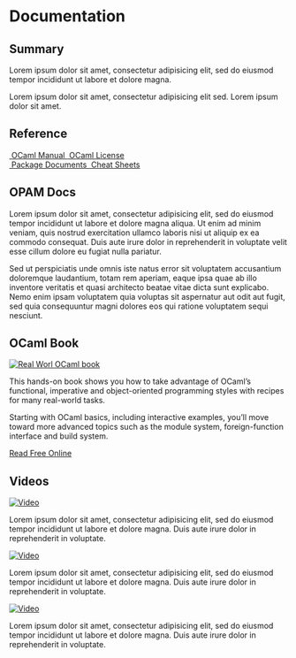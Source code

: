 <div class="container">
    <h1>Documentation</h1>
    <div class="row">
        <section class="span6 condensed">
            <h1 class="ruled">Summary</h1>
            <p>Lorem ipsum dolor sit amet, consectetur adipisicing elit, sed do eiusmod tempor incididunt ut labore et dolore magna.</p>
            <p>Lorem ipsum dolor sit amet, consectetur adipisicing elit sed. Lorem ipsum dolor sit amet.</p>
        </section>
        <section class="span6 condensed">
            <h1 class="ruled">Reference</h1>
            <div class="row">
                <a href="#" class="span3 documentation-highlight">
                    <img src="static/img/manual.png" alt="">
                    OCaml Manual
                </a>
                <a href="#" class="span3 documentation-highlight">
                    <img src="static/img/license.png" alt="">
                    OCaml License
                </a>
            </div>
            <div class="row">
                <a href="#" class="span3 documentation-highlight">
                    <img src="static/img/documents.png" alt="">
                    Package Documents
                </a>
                <a href="#" class="span3 documentation-highlight">
                    <img src="static/img/cheat.png" alt="">
                    Cheat Sheets
                </a>
            </div>
        </section>
    </div>
    <div class="row">
        <section class="span6 condensed">
            <h1 class="ruled">OPAM Docs</h1>
            <p>Lorem ipsum dolor sit amet, consectetur adipisicing elit, sed do eiusmod tempor incididunt ut labore et dolore magna aliqua. Ut enim ad minim veniam, quis nostrud exercitation ullamco laboris nisi ut aliquip ex ea commodo consequat. Duis aute irure dolor in reprehenderit in voluptate velit esse cillum dolore eu fugiat nulla pariatur.</p>
            <p>Sed ut perspiciatis unde omnis iste natus error sit voluptatem accusantium doloremque laudantium, totam rem aperiam, eaque ipsa quae ab illo inventore veritatis et quasi architecto beatae vitae dicta sunt explicabo. Nemo enim ipsam voluptatem quia voluptas sit aspernatur aut odit aut fugit, sed quia consequuntur magni dolores eos qui ratione voluptatem sequi nesciunt.</p>
        </section>
        <section class="span6 condensed">
            <h1 class="ruled">OCaml Book</h1>
            <div class="row">
                <div class="span2 documentation-book">
                    <a href="#">
                        <img src="static/img/real-world-ocaml.png" alt="Real Worl OCaml book">
                    </a>
                </div>
                <div class="span4">
                    <p>This hands-on book shows you how to take advantage of OCaml’s functional, imperative and object-oriented programming styles with recipes for many real-world tasks.</p>
                    <p>Starting with OCaml basics, including interactive examples, you’ll move toward more advanced topics such as the module system, foreign-function interface and build system.</p>
                    <p><a href="#">Read Free Online</a></p>
                </div>
            </div>
        </section>
    </div>
    <div class="row">
        <section class="span12 condensed">
            <h1 class="ruled">Videos</h1>
            <div class="row">
                    <div class="span4">
                        <p class="documentation-video">
                            <a href="#">
                                <img src="static/img/video.png" alt="Video">
                            </a>
                        </p>
                        <p>Lorem ipsum dolor sit amet, consectetur adipisicing elit, sed do eiusmod tempor incididunt ut labore et dolore magna. Duis aute irure dolor in reprehenderit in voluptate.</p>
                    </div>
                    <div class="span4">
                        <p class="documentation-video">
                            <a href="#">
                                <img src="static/img/video.png" alt="Video">
                            </a>
                        </p>
                        <p>Lorem ipsum dolor sit amet, consectetur adipisicing elit, sed do eiusmod tempor incididunt ut labore et dolore magna. Duis aute irure dolor in reprehenderit in voluptate.</p>
                    </div>
                    <div class="span4">
                        <p class="documentation-video">
                            <a href="#">
                                <img src="static/img/video.png" alt="Video">
                            </a>
                        </p>
                        <p>Lorem ipsum dolor sit amet, consectetur adipisicing elit, sed do eiusmod tempor incididunt ut labore et dolore magna. Duis aute irure dolor in reprehenderit in voluptate.</p>
                    </div>
            </div>
        </section>
    </div>
</div>
